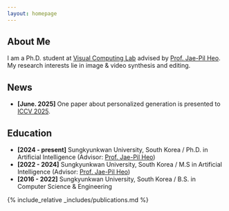```yaml
---
layout: homepage
---
```


## About Me

I am a Ph.D. student at [Visual Computing Lab](https://sites.google.com/site/vclabskku) advised by [Prof. Jae-Pil Heo](https://sites.google.com/site/jaepilheo).
My research interests lie in image & video synthesis and editing.

## News

- **[June. 2025]** One paper about personalized generation is presented to [ICCV 2025](https://jiwoogit.github.io/ARBooth/).

## Education

- **[2024 - present]** Sungkyunkwan University, South Korea / Ph.D. in Artificial Intelligence (Advisor: [Prof. Jae-Pil Heo](https://sites.google.com/site/jaepilheo))
- **[2022 - 2024]** Sungkyunkwan University, South Korea / M.S in Artificial Intelligence (Advisor: [Prof. Jae-Pil Heo](https://sites.google.com/site/jaepilheo))
- **[2016 - 2022]** Sungkyunkwan University, South Korea / B.S. in Computer Science & Engineering


{% include_relative _includes/publications.md %}

